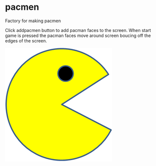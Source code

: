 # pacmen
Factory for making pacmen

Click addpacmen button to add pacman faces to the screen.
When start game is pressed the pacman faces move around screen boucing off the edges of the screen. 
 

<img src="./images/PacMan1.png">
